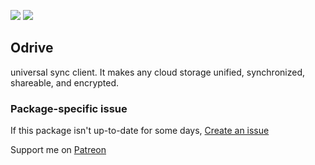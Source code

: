 [![](https://img.shields.io/chocolatey/v/odrive?color=green&label=odrive)](https://chocolatey.org/packages/odrive) [![](https://img.shields.io/chocolatey/dt/odrive)](https://chocolatey.org/packages/odrive)

## Odrive
universal sync client. It makes any cloud storage unified, synchronized, shareable, and encrypted.

### Package-specific issue
If this package isn't up-to-date for some days, [Create an issue](https://github.com/tunisiano187/chocolatey-packages/issues/new)

Support me on [Patreon](https://www.patreon.com/bePatron?u=39585820)